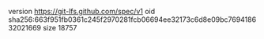version https://git-lfs.github.com/spec/v1
oid sha256:663f951fb0361c245f2970281fcb06694ee32173c6d8e09bc769418632021669
size 18757
